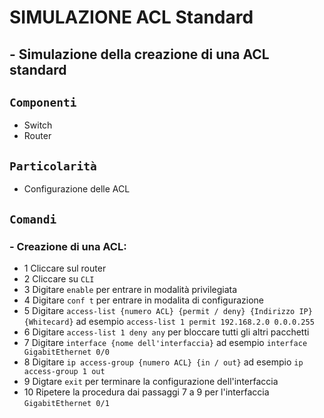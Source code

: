 # SIMULAZIONE ACL Standard
## - Simulazione della creazione di una ACL standard
## `Componenti`
- Switch
- Router
## `Particolarità`
- Configurazione delle ACL
## `Comandi`
### - Creazione di una ACL:
  -  1 Cliccare sul router
  -  2 Cliccare su `CLI`
  -  3 Digitare `enable` per entrare in modalità privilegiata
  -  4 Digitare `conf t` per entrare in modalita di configurazione
  -  5 Digitare `access-list {numero ACL} {permit / deny} {Indirizzo IP} {Whitecard}` ad esempio `access-list 1 permit 192.168.2.0 0.0.0.255`
  -  6 Digitare `access-list 1 deny any` per bloccare tutti gli altri pacchetti
  -  7 Digitare `interface {nome dell'interfaccia}` ad esempio `interface GigabitEthernet 0/0`
  -  8 Digitare `ip access-group {numero ACL} {in / out}` ad esempio `ip access-group 1 out`
  -  9 Digtare `exit` per terminare la configurazione dell'interfaccia
  -  10 Ripetere la procedura dai passaggi 7 a 9 per l'interfaccia `GigabitEthernet 0/1`
